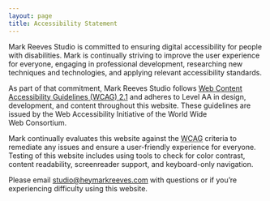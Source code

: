 ```yaml
---
layout: page
title: Accessibility Statement
---
```

Mark Reeves Studio is committed to ensuring digital accessibility for people with disabilities. Mark is continually striving to improve the user experience for everyone, engaging in professional development, researching new techniques and technologies, and applying relevant accessibility&nbsp;standards.

As part of that commitment, Mark Reeves Studio follows [Web Content Accessibility Guidelines (<abbr>WCAG</abbr>) 2.1](https://www.w3.org/WAI/standards-guidelines/wcag/glance/) and adheres to Level AA in design, development, and content throughout this website. These guidelines are issued by the Web Accessibility Initiative of the World Wide Web&nbsp;Consortium.

Mark continually evaluates this website against the <abbr title="Web Content Accessibility Guidelines">WCAG</abbr> criteria to remediate any issues and ensure a user-friendly experience for everyone. Testing of this website includes using tools to check for color contrast, content readability, screenreader support, and keyboard-only&nbsp;navigation.

Please email <a href="mailto:studio@heymarkreeves.com">studio@heymarkreeves.com</a> with questions or if you&rsquo;re experiencing difficulty using this&nbsp;website.